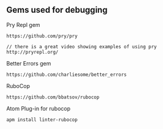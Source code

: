 ## Gems used for debugging

Pry Repl gem
```
https://github.com/pry/pry

// there is a great video showing examples of using pry
http://pryrepl.org/
```

Better Errors gem
```
https://github.com/charliesome/better_errors
```

RuboCop

```
https://github.com/bbatsov/rubocop
```

Atom Plug-in for rubocop

```
apm install linter-rubocop
```
